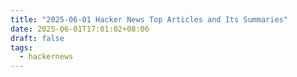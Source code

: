 ```yaml
---
title: "2025-06-01 Hacker News Top Articles and Its Summaries"
date: 2025-06-01T17:01:02+08:06
draft: false
tags:
  - hackernews
---
```



